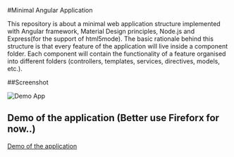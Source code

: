 #Minimal Angular Application

This repository is about a minimal web application structure implemented with Angular framework, Material Design 
principles, Node.js and Express(for the support of html5mode). The basic rationale behind this 
structure is that every feature of the application will live inside a component folder. Each component will contain the 
functionality of a feature organised into different folders (controllers, templates, services, directives, models, 
etc.).

##Screenshot

![Demo App](https://github.com/alexator/angular_mock/assets/img/screenshot.png "Screenshot")

## Demo of the application (Better use Fireforx for now..)

[Demo of the application](https://glacial-fortress-4551.herokuapp.com/ )
